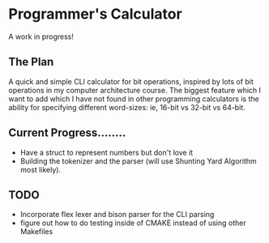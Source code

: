 # Programmer's Calculator

A work in progress!

## The Plan

A quick and simple CLI calculator for bit operations, inspired by lots of bit operations in my computer architecture course.
The biggest feature which I want to add which I have not found in other programming calculators is the ability for specifying different word-sizes: ie, 16-bit vs 32-bit vs 64-bit.

## Current Progress........

- Have a struct to represent numbers but don't love it
- Building the tokenizer and the parser (will use Shunting Yard Algorithm most likely).

## TODO

- Incorporate flex lexer and bison parser for the CLI parsing
- figure out how to do testing inside of CMAKE instead of using other Makefiles
